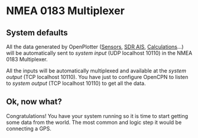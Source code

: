
# NMEA 0183 Multiplexer


## System defaults

All the data generated by OpenPlotter ([Sensors](sensors.md), [SDR AIS](sdr_ais.md), [Calculations](calculate.md)...) will be automatically sent to *system input* (UDP localhost 10110) in the NMEA 0183 Multiplexer.

All the inputs will be automatically multiplexed and available at the *system output* (TCP localhost 10110). You have just to configure OpenCPN to listen to *system output* (TCP localhost 10110) to get all the data.

## Ok, now what?

Congratulations! You have your system running so it is time to start getting some data from the world. The most common and logic step it would be connecting a GPS.